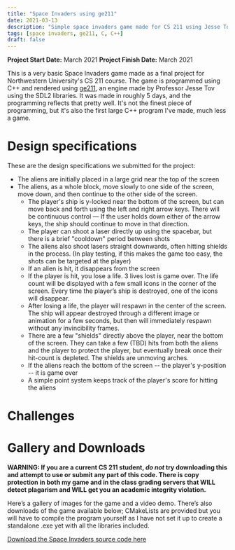 ```yaml
---
title: "Space Invaders using ge211"
date: 2021-03-13
description: "Simple space invaders game made for CS 211 using Jesse Tov's ge211 engine."
tags: [space invaders, ge211, C, C++]
draft: false
---
```

**Project Start Date:** March 2021
**Project Finish Date:** March 2021

This is a very basic Space Invaders game made as a final project for Northwestern University's CS 211 course. The game is programmed using C++ and rendered using [ge211](https://github.com/tov/ge211), an engine made by Professor Jesse Tov using the SDL2 libraries. It was made in roughly 5 days, and the programming reflects that pretty well. It's not the finest piece of programming, but it's also the first large C++ program I've made, much less a game.

# Design specifications

These are the design specifications we submitted for the project:


- The aliens are initially placed in a large grid near the top of the screen
- The aliens, as a whole block, move slowly to one side of the screen, move down, and then continue to the other side of the screen.
    - The player's ship is y-locked near the bottom of the screen, but can move back and forth using the left and right arrow keys. There will be continuous control — If the user holds down either of the arrow keys, the ship should continue to move in that direction.
    - The player can shoot a laser directly up using the spacebar, but there is a brief "cooldown" period between shots
    - The aliens also shoot lasers straight downwards, often hitting shields in the process. (In play testing, if this makes the game too easy, the shots can be targeted at the player)
    - If an alien is hit, it disappears from the screen
    - If the player is hit, you lose a life. 3 lives lost is game over. The life count will be displayed with a few small icons in the corner of the screen. Every time the player’s ship is destroyed, one of the icons will disappear.
    - After losing a life, the player will respawn in the center of the screen. The ship will appear destroyed through a different image or animation for a few seconds, but then will immediately respawn without any invincibility frames.
    - There are a few "shields" directly above the player, near the bottom of the screen. They can take a few (TBD) hits from both the aliens and the player to protect the player, but eventually break once their hit-count is depleted. The shields are unmoving arches.
    - If the aliens reach the bottom of the screen -- the player's y-position -- it is game over
    - A simple point system keeps track of the player's score for hitting the aliens

# Challenges

# Gallery and Downloads

**WARNING: If you are a current CS 211 student, *do not* try downloading this and attempt to use or submit any part of this code. There is copy protection in both my game and in the class grading servers that WILL detect plagarism and WILL get you an academic integrity violation.**

Here’s a gallery of images for the game and a video demo. There’s also downloads of the game available below; CMakeLists are provided but you will have to compile the program yourself as I have not set it up to create a standalone .exe yet with all the libraries included.

[Download the Space Invaders source code here](https://github.com/jackburkhardt/ge211-spaceinvaders)

